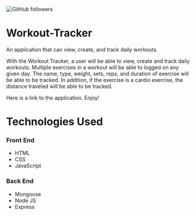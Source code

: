 ![GitHub followers](https://img.shields.io/github/followers/ianhooper613?label=Follow&style=social)

# Workout-Tracker
An application that can view, create, and track daily workouts.

With the Workout Tracker, a user will be able to view, create and track daily workouts.  Multiple exercises in a workout will be able to logged on any given day. The name, type, weight, sets, reps, and duration of exercise will be able to be tracked. In addition, if the exercise is a cardio exercise, the distance traveled will be able to be tracked. 


Here is a link to the application.  Enjoy!


# Technologies Used

### Front End

- HTML
- CSS
- JavaScript

### Back End

- Mongoose
- Node JS
- Express
